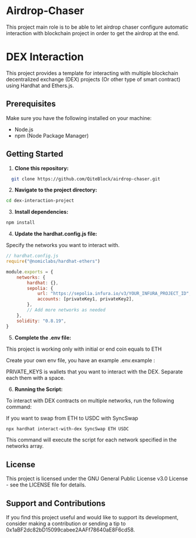 # Airdrop-Chaser

This project main role is to be able to let airdrop chaser configure automatic interaction with blockchain project in order to get the airdrop at the end.

# DEX Interaction

This project provides a template for interacting with multiple blockchain decentralized exchange (DEX) projects (Or other type of smart contract) using Hardhat and Ethers.js.

## Prerequisites

Make sure you have the following installed on your machine:

-   Node.js
-   npm (Node Package Manager)

## Getting Started

1. **Clone this repository:**

```bash
  git clone https://github.com/QiteBlock/airdrop-chaser.git
```

2. **Navigate to the project directory:**

```bash
cd dex-interaction-project
```

3. **Install dependencies:**

```bash
npm install
```

4. **Update the hardhat.config.js file:**

Specify the networks you want to interact with.

```javascript
// hardhat.config.js
require("@nomiclabs/hardhat-ethers")

module.exports = {
    networks: {
        hardhat: {},
        sepolia: {
            url: "https://sepolia.infura.io/v3/YOUR_INFURA_PROJECT_ID",
            accounts: [privateKey1, privateKey2],
        },
        // Add more networks as needed
    },
    solidity: "0.8.19",
}
```

5. **Complete the .env file:**

This project is working only with initial or end coin equals to ETH

Create your own env file, you have an example .env.example :

PRIVATE_KEYS is wallets that you want to interact with the DEX. Separate each them with a space.

6. **Running the Script:**

To interact with DEX contracts on multiple networks, run the following command:

If you want to swap from ETH to USDC with SyncSwap

```bash
npx hardhat interact-with-dex SyncSwap ETH USDC
```

This command will execute the script for each network specified in the networks array.

## License

This project is licensed under the GNU General Public License v3.0 License - see the LICENSE file for details.

## Support and Contributions

If you find this project useful and would like to support its development, consider making a contribution or sending a tip to 0x1aBF2dc82bD15099cabee2AAFf78640aE8F6cd58.
